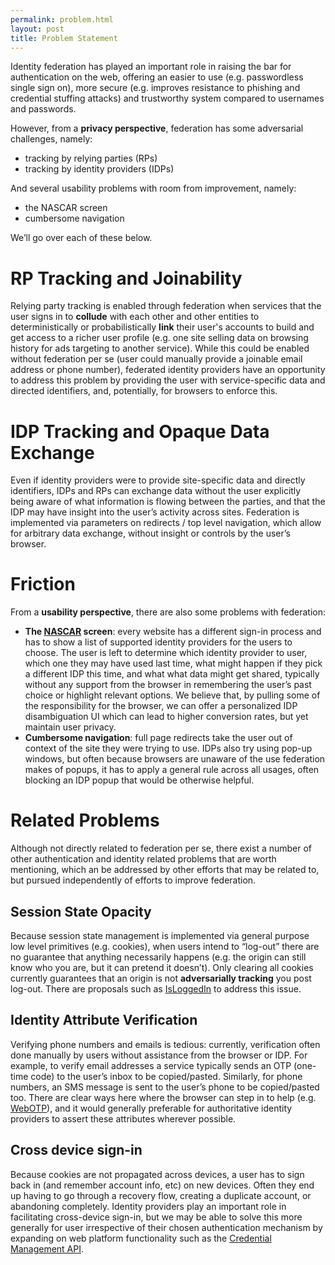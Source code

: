 ```yaml
---
permalink: problem.html
layout: post
title: Problem Statement
---
```


Identity federation has played an important role in raising the bar for authentication on the web, offering an easier to use (e.g. passwordless single sign on), more secure (e.g. improves resistance to phishing and credential stuffing attacks) and trustworthy system compared to usernames and passwords.

However, from a **privacy perspective**, federation has some adversarial challenges, namely:

- tracking by relying parties (RPs)
- tracking by identity providers (IDPs)


And several usability problems with room from improvement, namely:

- the NASCAR screen
- cumbersome navigation

We’ll go over each of these below.

# RP Tracking and Joinability

Relying party tracking is enabled through federation when services that the user signs in to **collude** with each other and other entities to deterministically or probabilistically **link** their user's accounts to build and get access to a richer user profile (e.g. one site selling data on browsing history for ads targeting to another service). While this could be enabled without federation per se (user could manually provide a joinable email address or phone number), federated identity providers have an opportunity to address this problem by providing the user with service-specific data and directed identifiers, and, potentially, for browsers to enforce this. 

# IDP Tracking and Opaque Data Exchange

Even if identity providers were to provide site-specific data and directly identifiers, IDPs and RPs can exchange data without the user explicitly being aware of what information is flowing between the parties, and that the IDP may have insight into the user’s activity across sites. Federation is implemented via parameters on redirects / top level navigation, which allow for arbitrary data exchange, without insight or controls by the user’s browser.

# Friction

From a **usability perspective**, there are also some problems with federation:

- **The [NASCAR](https://developers.google.com/identity/toolkit/web/federated-login#the_nascar_page) screen**: every website has a different sign-in process and has to show a list of supported identity providers for the users to choose. The user is left to determine which identity provider to user, which one they may have used last time, what might happen if they pick a different IDP this time, and what what data might get shared, typically without any support from the browser in remembering the user’s past choice or highlight relevant options. We believe that, by pulling some of the responsibility for the browser, we can offer a personalized IDP disambiguation UI which can lead to higher conversion rates, but yet maintain user privacy.
- **Cumbersome navigation**: full page redirects take the user out of context of the site they were trying to use. IDPs also try using pop-up windows, but often because browsers are unaware of the use federation makes of popups, it has to apply a general rule across all usages, often blocking an IDP popup that would be otherwise helpful.

# Related Problems

Although not directly related to federation per se, there exist a number of other authentication and identity related problems that are worth mentioning, which an be addressed by other efforts that may be related to, but pursued independently of efforts to improve federation.

## Session State Opacity

Because session state management is implemented via general purpose low level primitives (e.g. cookies), when users intend to “log-out” there are no guarantee that anything necessarily happens (e.g. the origin can still know who you are, but it can pretend it doesn’t). Only clearing all cookies currently guarantees that an origin is not **adversarially tracking** you post log-out. There are proposals such as [IsLoggedIn](https://github.com/WebKit/explainers/tree/master/IsLoggedIn) to address this issue.

## Identity Attribute Verification

Verifying phone numbers and emails is tedious: currently, verification often done manually by users without assistance from the browser or IDP. For example, to verify email addresses a service typically sends an OTP (one-time code) to the user’s inbox to be copied/pasted. Similarly, for phone numbers, an SMS message is sent to the user’s phone to be copied/pasted too. There are clear ways here where the browser can step in to help (e.g. [WebOTP](https://github.com/WICG/WebOTP)), and it would generally preferable for authoritative identity providers to assert these attributes wherever possible.

## Cross device sign-in

Because cookies are not propagated across devices, a user has to sign back in (and remember account info, etc) on new devices. Often they end up having to go through a recovery flow, creating a duplicate account, or abandoning completely. Identity providers play an important role in facilitating cross-device sign-in, but we may be able to solve this more generally for user irrespective of their chosen authentication mechanism by expanding on web platform functionality such as the [Credential Management API](https://www.w3.org/TR/credential-management-1/).
